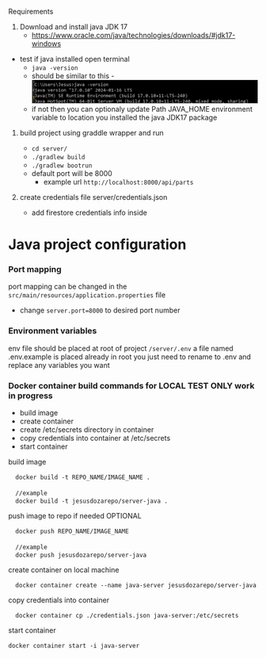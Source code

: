Requirements

1. Download and install java JDK 17
   - https://www.oracle.com/java/technologies/downloads/#jdk17-windows

- test if java installed open terminal
  - `java -version`
  - should be similar to this -![img.png](./readme_images/img.png)
  - if not then you can optionaly update Path JAVA_HOME environment variable to location you installed the java JDK17 package

1. build project using graddle wrapper and run

   - `cd server/`
   - `./gradlew build`
   - `./gradlew bootrun`
   - default port will be 8000
     - example url `http://localhost:8000/api/parts`

1. create credentials file server/credentials.json
   - add firestore credentials info inside

# Java project configuration

### Port mapping

port mapping can be changed in the `src/main/resources/application.properties` file

- change `server.port=8000` to desired port number

### Environment variables

env file should be placed at root of project `/server/.env` a file named .env.example is placed already in root you just need to rename to .env and replace any variables you want

### Docker container build commands for LOCAL TEST ONLY work in progress

- build image
- create container
- create /etc/secrets directory in container
- copy credentials into container at /etc/secrets
- start container

build image

```
  docker build -t REPO_NAME/IMAGE_NAME .

  //example
  docker build -t jesusdozarepo/server-java .
```

push image to repo if needed OPTIONAL

```
  docker push REPO_NAME/IMAGE_NAME

  //example
  docker push jesusdozarepo/server-java
```

create container on local machine

```
  docker container create --name java-server jesusdozarepo/server-java
```

copy credentials into container

```
  docker container cp ./credentials.json java-server:/etc/secrets
```

start container

```
docker container start -i java-server
```
